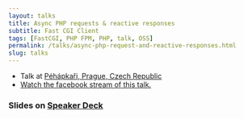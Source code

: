 ```yaml
---
layout: talks
title: Async PHP requests & reactive responses
subtitle: Fast CGI Client
tags: [FastCGI, PHP FPM, PHP, talk, OSS]
permalink: /talks/async-php-request-and-reactive-responses.html
slug: talks
---
```


 * Talk at [Péhápkaři, Prague, Czech Republic](https://pehapkari.cz)
 * [Watch the facebook stream of this talk.](https://www.facebook.com/pehapkari/videos/vl.283102815484240/1352878634761943/) 
  
### Slides on [Speaker Deck](https://speakerdeck.com/hollodotme)

<script async class="speakerdeck-embed" data-id="fdf6f868a6d9471bae9cd60d110429e8" data-ratio="1.77777777777778" src="//speakerdeck.com/assets/embed.js"></script>
